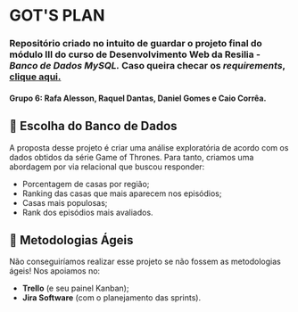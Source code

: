 # GOT'S PLAN
### Repositório criado no intuito de guardar o projeto final do módulo III do curso de Desenvolvimento Web da Resilia - *Banco de Dados MySQL.* Caso queira checar os *requirements*, [clique aqui.](https://projeto-banco-de-dados-m3.readme.io/docs/requirements)
#### Grupo 6: Rafa Alesson, Raquel Dantas, Daniel Gomes e Caio Corrêa. 
##  📝 Escolha do Banco de Dados 

A proposta desse projeto é criar uma análise exploratória de acordo com os dados obtidos da série Game of Thrones. Para tanto, criamos uma abordagem por via relacional que buscou responder:

* Porcentagem de casas por região;
* Ranking das casas que mais aparecem nos episódios;
* Casas mais populosas;
* Rank dos episódios mais avaliados.


## 📝 Metodologias Ágeis 

Não conseguiríamos realizar esse projeto se não fossem as metodologias ágeis! Nos apoiamos no: 

* **Trello** (e seu painel Kanban);
* **Jira Software** (com o planejamento das sprints).



